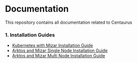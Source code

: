 # Documentation

This repository contains all documentation related to Centaurus

### 1. Installation Guides
* [Kubernetes with Mizar Installation Guide](https://github.com/Click2Cloud-Centaurus/Documentation/blob/main/installation-guides/k8s_with_mizar_installation.md)
* [Arktos and Mizar Single Node Installation Guide](https://github.com/Click2Cloud-Centaurus/Documentation/blob/main/installation-guides/arktos_single_node_installation.md)
* [Arktos and Mizar Multi Node Installation Guide](https://github.com/Click2Cloud-Centaurus/Documentation/blob/main/installation-guides/arktos_multi_node_installation.md)

